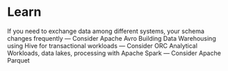 # Learn

If you need to exchange data among different systems, your schema changes frequently — Consider Apache Avro
Building Data Warehousing using Hive for transactional workloads — Consider ORC
Analytical Workloads, data lakes, processing with Apache Spark — Consider Apache Parquet

